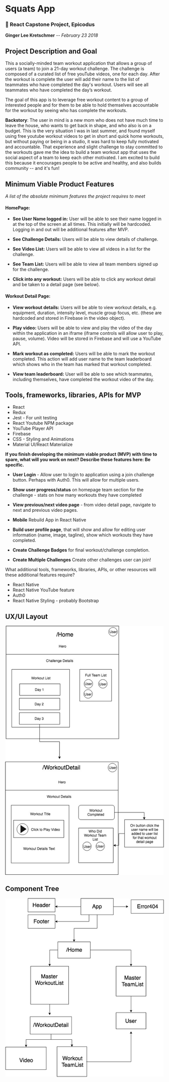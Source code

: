 # Squats App
### 💪 React Capstone Project, Epicodus

**Ginger Lee Kretschmer** -- _February 23 2018_


## Project Description and Goal

This a socially-minded team workout application that allows a group of users (a team) to join a 21-day workout challenge. The challenge is composed of a curated list of free youTube videos, one for each day. After the workout is complete the user will add their name to the list of teammates who have completed the day's workout. Users will see all teammates who have completed the day’s workout.

The goal of this app is to leverage free workout content to a group of interested people and for them to be able to hold themselves accountable for the workout by seeing who has complete the workouts.

**Backstory**: The user in mind is a new mom who does not have much time to leave the house, who wants to get back in shape, and who also is on a budget. This is the very situation I was in last summer, and found myself using free youtube workout videos to get in short and quick home workouts, but without paying or being in a studio, it was hard to keep fully motivated and accountable. That experience and slight challenge to stay committed to the workouts gave me the idea to build a team workout app that uses the social aspect of a team to keep each other motivated. I am excited to build this because it encourages people to be active and healthy, and also builds community -- and it's fun!

## Minimum Viable Product Features
_A list of the absolute minimum features the project requires to meet_

#### HomePage:
* **See User Name logged in:** User will be able to see their name logged in at the top of the screen at all times. This initially will be hardcoded. Logging in and out will be additional features after MVP.

* **See Challenge Details:** Users will be able to view details of challenge.

* **See Video List:** Users will be able to view all videos in a list for the challenge.

* **See Team List:** Users will be able to view all team members signed up for the challenge.

* **Click into any workout:** Users will be able to click any workout detail and be taken to a detail page (see below).

#### Workout Detail Page:
* **View workout details:** Users will be able to view workout details, e.g. equipment, duration, intensity level, muscle group focus, etc. (these are hardcoded and stored in Firebase in the video object).

* **Play video:** Users will be able to view and play the video of the day within the application in an iframe (iframe controls will allow user to play, pause, volume). Video will be stored in Firebase and will use a YouTube API.

* **Mark workout as completed:** Users will be able to mark the workout completed. This action will add user name to the team leaderboard which shows who in the team has marked that workout completed.

* **View team leaderboard:** User will be able to see which teammates, including themselves, have completed the workout video of the day.



## Tools, frameworks, libraries, APIs for MVP
* React
* Redux
* Jest - For unit testing
* React Youtube NPM package
* YouTube Player API
* Firebase
* CSS - Styling and Animations
* Material UI/React Materialize

**If you finish developing the minimum viable product (MVP) with time to spare, what will you work on next? Describe these features here: Be specific.**

* **User Login** - Allow user to login to application using a join challenge button. Perhaps with Auth0. This will allow for multiple users.

* **Show user progress/status** on homepage team section for the challenge - stats on how many workouts they have completed

* **View previous/next video page** - from video detail page, navigate to next and previous video pages.

* **Mobile** Rebuild App in React Native

* **Build user profile page**, that will show and allow for editing user information (name, image, tagline), show which workouts they have completed.

* **Create Challenge Badges** for final workout/challenge completion.
* **Create Multiple Challenges** Create other challenges user can join!

What additional tools, frameworks, libraries, APIs, or other resources will these additional features require?
* React Native
* React Native YouTube feature
* Auth0
* React Native Styling - probably Bootstrap

## UX/UI Layout
![Layout Image](./assets/images/UI-layout.jpg)

## Component Tree
![Component Tree Image](./assets/images/component-tree.jpg)
